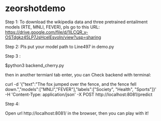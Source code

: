 # zeorshotdemo

Step 1: To download the wikipedia data and three pretrained entailment models (RTE, MNLI, FEVER), pls go to this URL: https://drive.google.com/file/d/1ILCQR_y-OSTdgkz45LP7JsHcelEsvoIn/view?usp=sharing

Step 2: Pls put your model path to Line497 in demo.py 

Step 3 : 

$python3 backend_cherry.py

then in another termianl tab enter, you can Check backend with terminal:

curl -d '{"text":"The fox jumped over the fence, and the fence fell down.","models":["MNLI","FEVER"],"labels":["Society", "Health", "Sports"]}' -H 'Content-Type: application/json' -X POST http://localhost:8081/predict

Step 4:
 
Open url http://localhost:8081/ in the browser, then you can play with it!